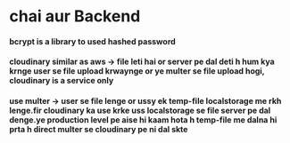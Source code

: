 # chai aur Backend
#### bcrypt is a library to used hashed password
#### cloudinary similar as aws -> file leti hai or server pe dal deti h hum kya krnge user se file upload krwaynge or ye multer se file upload hogi, cloudinary is a service only  

#### use multer -> user se file lenge or ussy ek temp-file localstorage me rkh lenge.fir cloudinary ka use krke uss localstorage se file server pe dal denge.ye production level pe aise hi kaam hota h temp-file me dalna hi prta h direct multer se cloudinary pe ni dal skte
